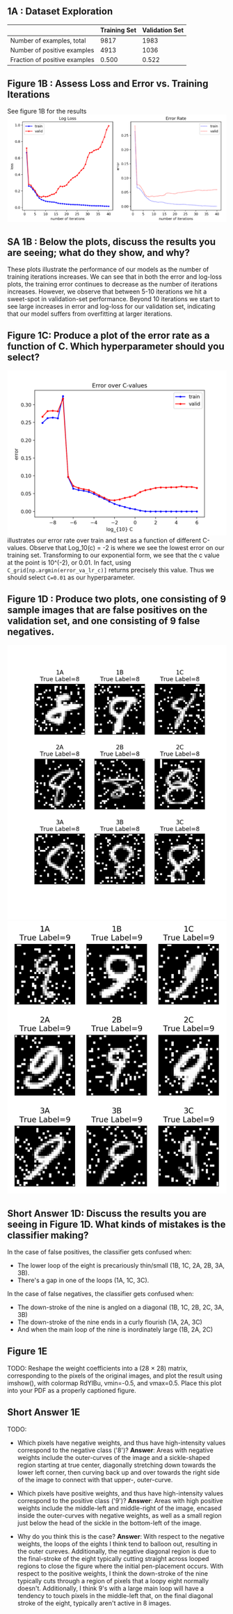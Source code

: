 ## 1A : Dataset Exploration

|                               | Training Set | Validation Set |
| ----------------------------- | ------------ | -------------- |
| Number of examples, total     | 9817         | 1983           |
| Number of positive examples   | 4913         | 1036           |
| Fraction of positive examples | 0.500        | 0.522          |

## Figure 1B : Assess Loss and Error vs. Training Iterations

See figure 1B for the results
![Two charts plotting loss and error as a function of the number of training iterations used in fitting the model to the training data/labels](./images/1B_loss_error.png)

## SA 1B : Below the plots, discuss the results you are seeing; what do they show, and why?

These plots illustrate the performance of our models as the number of training iterations increases. We can see that in both the error and log-loss plots, the training error continues to decrease as the number of iterations increases. However, we observe that between 5-10 iterations we hit a sweet-spot in validation-set performance. Beyond 10 iterations we start to see large increases in error and log-loss for our validation set, indicating that our model suffers from overfitting at larger iterations.

## Figure 1C: Produce a plot of the error rate as a function of C. Which hyperparameter should you select?

![1C_error_cvalues.png](./images/1C_error_cvalues.png) illustrates our error rate over train and test as a function of different C-values. Observe that Log_10(c) = -2 is where we see the lowest error on our training set. Transforming to our exponential form, we see that the c value at the point is 10^(-2), or 0.01. In fact, using `C_grid[np.argmin(error_va_lr_c)]` returns precisely this value. Thus we should select `C=0.01` as our hyperparameter.

## Figure 1D : Produce two plots, one consisting of 9 sample images that are false positives on the validation set, and one consisting of 9 false negatives.

![1D_false_positive.png](./images/1D_false_positive.png)
![1D_false_negative.png](./images/1D_false_negative.png)

## Short Answer 1D: Discuss the results you are seeing in Figure 1D. What kinds of mistakes is the classifier making?

In the case of false positives, the classifier gets confused when:

- The lower loop of the eight is precariously thin/small (1B, 1C, 2A, 2B, 3A, 3B).
- There's a gap in one of the loops (1A, 1C, 3C).

In the case of false negatives, the classifier gets confused when:

- The down-stroke of the nine is angled on a diagonal (1B, 1C, 2B, 2C, 3A, 3B)
- The down-stroke of the nine ends in a curly flourish (1A, 2A, 3C)
- And when the main loop of the nine is inordinately large (1B, 2A, 2C)

## Figure 1E

TODO: Reshape the weight coefficients into a (28 × 28) matrix, corresponding to the pixels of the original images, and plot the result using imshow(), with colormap RdYlBu, vmin=-0.5, and vmax=0.5. Place this plot into your PDF as a properly captioned figure.

## Short Answer 1E

TODO:

- Which pixels have negative weights, and thus have high-intensity values correspond to the negative class ('8')?
  **Answer**: Areas with negative weights include the outer-curves of the image and a sickle-shaped region starting at true center, diagonally stretching down towards the lower left corner, then curving back up and over towards the right side of the image to connect with that upper-, outer-curve.

- Which pixels have positive weights, and thus have high-intensity values correspond to the positive class ('9')?
  **Answer**: Areas with high positive weights include the middle-left and middle-right of the image, encased inside the outer-curves with negative weights, as well as a small region just below the head of the sickle in the bottom-left of the image.

- Why do you think this is the case?
  **Answer**: With respect to the negative weights, the loops of the eights I think tend to balloon out, resulting in the outer cureves. Additionally, the negative diagonal region is due to the final-stroke of the eight typically cutting straight across looped regions to close the figure where the initial pen-placement occurs. With respect to the positive weights, I think the down-stroke of the nine typically cuts through a region of pixels that a loopy eight normally doesn't. Additionally, I think 9's with a large main loop will have a tendency to touch pixels in the middle-left that, on the final diagonal stroke of the eight, typically aren't active in 8 images.
